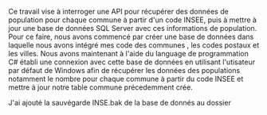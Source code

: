 Ce travail vise à interroger une API pour récupérer des données de population pour chaque commune à partir d'un code INSEE, puis à mettre à jour une base de données SQL Server avec ces informations de population. Pour ce faire, nous avons commencé par créer une base de données dans laquelle nous avons intégré mes code des communes , les codes postaux et les villes. Nous avons maintenant à l'aide du language de programmation C# établi une connexion avec cette base de données en utilisant l'utisateur par défaut de Windows afin de récupérer les données des populations notamment le nombre pour chaque commune à partir du code INSEE et mettre à jour notre table commune précedemment crée.

J'ai ajouté la sauvégarde INSE.bak  de la base de donnés au dossier